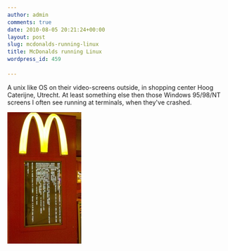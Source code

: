 ```yaml
---
author: admin
comments: true
date: 2010-08-05 20:21:24+00:00
layout: post
slug: mcdonalds-running-linux
title: McDonalds running Linux
wordpress_id: 459

---
```


A unix like OS on their video-screens outside, in shopping center Hoog Caterijne, Utrecht. At least something else then those Windows 95/98/NT screens I often see running at terminals, when they've crashed.

[![](/wp-content/uploads/2010/08/2010-08-01_14-54-53_5-168x300.jpg)](/wp-content/uploads/2010/08/2010-08-01_14-54-53_5.jpg)
